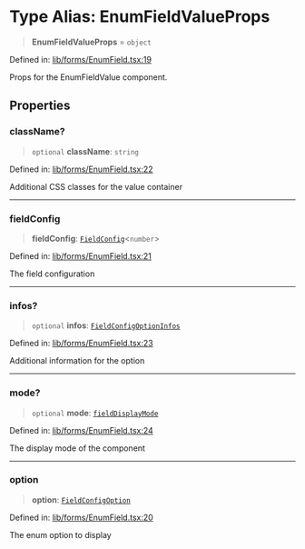 # Type Alias: EnumFieldValueProps

> **EnumFieldValueProps** = `object`

Defined in: [lib/forms/EnumField.tsx:19](https://github.com/aldesgroup/goaldn/blob/850e22fffd19501920628173674ada43cba9a29a/lib/forms/EnumField.tsx#L19)

Props for the EnumFieldValue component.

## Properties

### className?

> `optional` **className**: `string`

Defined in: [lib/forms/EnumField.tsx:22](https://github.com/aldesgroup/goaldn/blob/850e22fffd19501920628173674ada43cba9a29a/lib/forms/EnumField.tsx#L22)

Additional CSS classes for the value container

***

### fieldConfig

> **fieldConfig**: [`FieldConfig`](FieldConfig.md)\<`number`\>

Defined in: [lib/forms/EnumField.tsx:21](https://github.com/aldesgroup/goaldn/blob/850e22fffd19501920628173674ada43cba9a29a/lib/forms/EnumField.tsx#L21)

The field configuration

***

### infos?

> `optional` **infos**: [`FieldConfigOptionInfos`](FieldConfigOptionInfos.md)

Defined in: [lib/forms/EnumField.tsx:23](https://github.com/aldesgroup/goaldn/blob/850e22fffd19501920628173674ada43cba9a29a/lib/forms/EnumField.tsx#L23)

Additional information for the option

***

### mode?

> `optional` **mode**: [`fieldDisplayMode`](fieldDisplayMode.md)

Defined in: [lib/forms/EnumField.tsx:24](https://github.com/aldesgroup/goaldn/blob/850e22fffd19501920628173674ada43cba9a29a/lib/forms/EnumField.tsx#L24)

The display mode of the component

***

### option

> **option**: [`FieldConfigOption`](FieldConfigOption.md)

Defined in: [lib/forms/EnumField.tsx:20](https://github.com/aldesgroup/goaldn/blob/850e22fffd19501920628173674ada43cba9a29a/lib/forms/EnumField.tsx#L20)

The enum option to display

